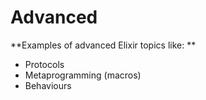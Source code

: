 # Advanced

**Examples of advanced Elixir topics like: **

- Protocols
- Metaprogramming (macros)
- Behaviours